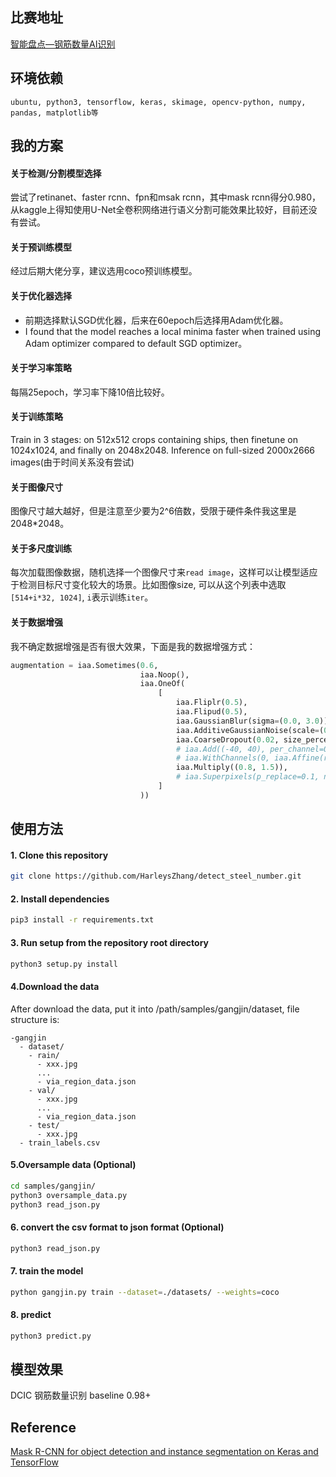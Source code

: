 ## 比赛地址
[智能盘点—钢筋数量AI识别](https://www.datafountain.cn/competitions/332/details)
## 环境依赖
```ubuntu, python3, tensorflow, keras, skimage, opencv-python, numpy, pandas, matplotlib等```
## 我的方案
#### 关于检测/分割模型选择
尝试了retinanet、faster rcnn、fpn和msak rcnn，其中mask rcnn得分0.980，从kaggle上得知使用U-Net全卷积网络进行语义分割可能效果比较好，目前还没有尝试。
#### 关于预训练模型
经过后期大佬分享，建议选用coco预训练模型。
#### 关于优化器选择
+ 前期选择默认SGD优化器，后来在60epoch后选择用Adam优化器。
+ I found that the model reaches a local minima faster when trained using Adam optimizer compared to default SGD optimizer。
#### 关于学习率策略
每隔25epoch，学习率下降10倍比较好。
#### 关于训练策略
Train in 3 stages: on 512x512 crops containing ships, then finetune on 1024x1024, and finally on 2048x2048. Inference on full-sized 2000x2666 images(由于时间关系没有尝试)
#### 关于图像尺寸
图像尺寸越大越好，但是注意至少要为2^6倍数，受限于硬件条件我这里是2048*2048。
#### 关于多尺度训练
每次加载图像数据，随机选择一个图像尺寸来`read image`，这样可以让模型适应于检测目标尺寸变化较大的场景。比如图像size, 可以从这个列表中选取`[514+i*32, 1024]`, `i`表示训练`iter`。
#### 关于数据增强
我不确定数据增强是否有很大效果，下面是我的数据增强方式：
```python
augmentation = iaa.Sometimes(0.6,
                             iaa.Noop(),
                             iaa.OneOf(
                                 [
                                     iaa.Fliplr(0.5),
                                     iaa.Flipud(0.5),
                                     iaa.GaussianBlur(sigma=(0.0, 3.0)),
                                     iaa.AdditiveGaussianNoise(scale=(0, 0.02 * 255)),
                                     iaa.CoarseDropout(0.02, size_percent=0.5),
                                     # iaa.Add((-40, 40), per_channel=0.5),
                                     # iaa.WithChannels(0, iaa.Affine(rotate=(0, 45))),
                                     iaa.Multiply((0.8, 1.5)),
                                     # iaa.Superpixels(p_replace=0.1, n_segments=(16, 32))
                                 ]
                             ))
```
## 使用方法
#### 1. Clone this repository
```bash
git clone https://github.com/HarleysZhang/detect_steel_number.git
```
#### 2. Install dependencies
```bash
pip3 install -r requirements.txt
```
#### 3. Run setup from the repository root directory
```bash
python3 setup.py install
```
#### 4.Download the data 
After download the data, put it into /path/samples/gangjin/dataset, file structure is:
```
-gangjin
  - dataset/
    - rain/
      - xxx.jpg
      ...
      - via_region_data.json
    - val/
      - xxx.jpg
      ...
      - via_region_data.json
    - test/
      - xxx.jpg
  - train_labels.csv
```
#### 5.Oversample data (**Optional**) 
```bash
cd samples/gangjin/
python3 oversample_data.py
python3 read_json.py
```
#### 6. convert the csv format to json format (**Optional**) 
```bash
python3 read_json.py
```
#### 7. train the model
```bash
python gangjin.py train --dataset=./datasets/ --weights=coco
```
#### 8. predict
```bash
python3 predict.py
```
## 模型效果
DCIC 钢筋数量识别 baseline 0.98+
## Reference
[Mask R-CNN for object detection and instance segmentation on Keras and TensorFlow](https://github.com/matterport/Mask_RCNN)
